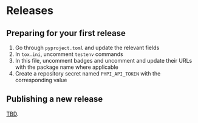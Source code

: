 # Releases

## Preparing for your first release

1. Go through `pyproject.toml` and update the relevant fields
2. In `tox.ini`, uncomment `testenv` commands
3. In this file, uncomment badges and uncomment and update their URLs with the package name
   where applicable
4. Create a repository secret named `PYPI_API_TOKEN` with the corresponding value

## Publishing a new release

[TBD](https://github.com/patrick-5546/sampleproject/issues/12).
